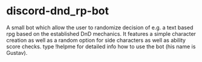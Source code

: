 # discord-dnd_rp-bot
A small bot which allow the user to randomize decision of e.g. a text based rpg based on the established DnD mechanics. It features a simple character creation as well as a random option for side characters as well as ability score checks.
type !helpme for detailed info how to use the bot (his name is Gustav).
